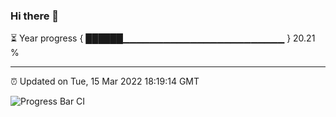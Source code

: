 ### Hi there 👋

⏳ Year progress { ██████▁▁▁▁▁▁▁▁▁▁▁▁▁▁▁▁▁▁▁▁▁▁▁▁ } 20.21 %

---

⏰ Updated on Tue, 15 Mar 2022 18:19:14 GMT

![Progress Bar CI](https://github.com/liununu/liununu/workflows/Progress%20Bar%20CI/badge.svg)
